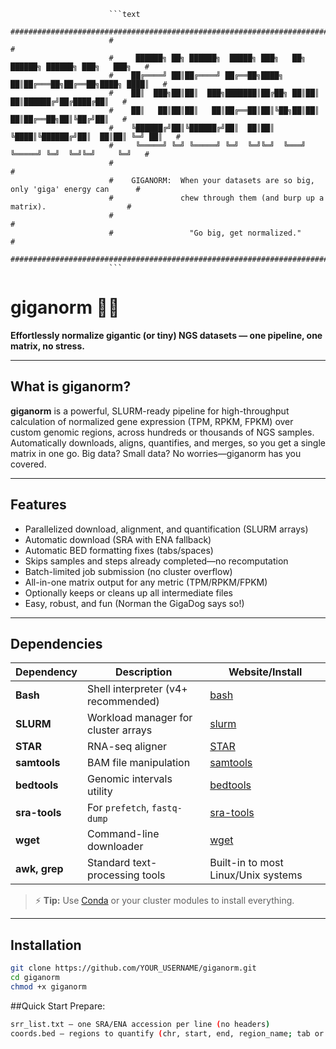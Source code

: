                           ```text
                          ############################################################################
                          #                                                                          #
                          #     ██████╗ ██╗ ██████╗  █████╗ ███╗   ██╗ ██████╗ ██████╗ ███╗   ███╗   #
                          #    ██╔════╝ ██║██╔════╝ ██╔══██╗████╗  ██║██╔═══██╗██╔══██╗████╗ ████║   #
                          #    ██║  ███╗██║██║  ███╗███████║██╔██╗ ██║██║   ██║██████╔╝██╔████╔██║   #
                          #    ██║   ██║██║██║   ██║██╔══██║██║╚██╗██║██║   ██║██╔══██╗██║╚██╔╝██║   #
                          #    ╚██████╔╝██║╚██████╔╝██║  ██║██║ ╚████║╚██████╔╝██║  ██║██║ ╚═╝ ██║   #
                          #     ╚═════╝ ╚═╝ ╚═════╝ ╚═╝  ╚═╝╚═╝  ╚═══╝ ╚═════╝ ╚═╝  ╚═╝╚═╝     ╚═╝   #
                          #                                                                          #
                          #    GIGANORM:  When your datasets are so big, only 'giga' energy can      #
                          #               chew through them (and burp up a matrix).                  #
                          #                                                                          #
                          #                 "Go big, get normalized."                                #
                          ############################################################################
                          ```                                    

# giganorm 🐕‍🦺

**Effortlessly normalize gigantic (or tiny) NGS datasets — one pipeline, one matrix, no stress.**

---

## What is giganorm?

**giganorm** is a powerful, SLURM-ready pipeline for high-throughput calculation of normalized gene expression (TPM, RPKM, FPKM) over custom genomic regions, across hundreds or thousands of NGS samples.  
Automatically downloads, aligns, quantifies, and merges, so you get a single matrix in one go. Big data? Small data? No worries—giganorm has you covered.

---

## Features

- Parallelized download, alignment, and quantification (SLURM arrays)
- Automatic download (SRA with ENA fallback)
- Automatic BED formatting fixes (tabs/spaces)
- Skips samples and steps already completed—no recomputation
- Batch-limited job submission (no cluster overflow)
- All-in-one matrix output for any metric (TPM/RPKM/FPKM)
- Optionally keeps or cleans up all intermediate files
- Easy, robust, and fun (Norman the GigaDog says so!)

---

## Dependencies

| Dependency      | Description                                  | Website/Install           |
|-----------------|----------------------------------------------|---------------------------|
| **Bash**        | Shell interpreter (v4+ recommended)          | [bash](https://www.gnu.org/software/bash/)                |
| **SLURM**       | Workload manager for cluster arrays          | [slurm](https://slurm.schedmd.com/)                       |
| **STAR**        | RNA-seq aligner                              | [STAR](https://github.com/alexdobin/STAR)                 |
| **samtools**    | BAM file manipulation                        | [samtools](http://www.htslib.org/)                        |
| **bedtools**    | Genomic intervals utility                    | [bedtools](https://bedtools.readthedocs.io/en/latest/)     |
| **sra-tools**   | For `prefetch`, `fastq-dump`                 | [sra-tools](https://github.com/ncbi/sra-tools)            |
| **wget**        | Command-line downloader                      | [wget](https://www.gnu.org/software/wget/)                |
| **awk, grep**   | Standard text-processing tools               | Built-in to most Linux/Unix systems                       |

> ⚡️ **Tip:** Use [Conda](https://conda.io/) or your cluster modules to install everything.

---

## Installation

```bash
git clone https://github.com/YOUR_USERNAME/giganorm.git
cd giganorm
chmod +x giganorm
```

##Quick Start
Prepare:
```bash
srr_list.txt — one SRA/ENA accession per line (no headers)
coords.bed — regions to quantify (chr, start, end, region_name; tab or space delimited)
```
